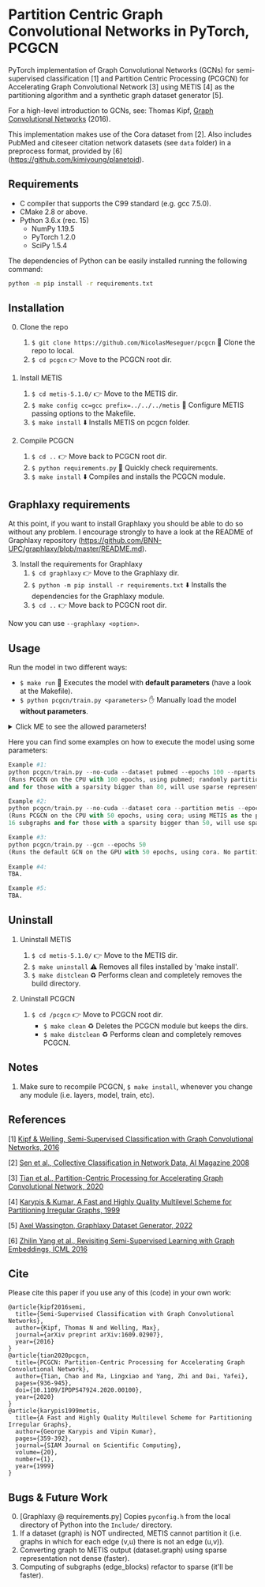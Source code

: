 Partition Centric Graph Convolutional Networks in PyTorch, PCGCN
====

PyTorch implementation of Graph Convolutional Networks (GCNs) for semi-supervised classification [1] and Partition Centric Processing (PCGCN) for Accelerating Graph Convolutional Network [3] using METIS [4] as the partitioning algorithm and a synthetic graph dataset generator [5].

For a high-level introduction to GCNs, see: Thomas Kipf, [Graph Convolutional Networks](http://tkipf.github.io/graph-convolutional-networks/) (2016).

This implementation makes use of the Cora dataset from [2]. Also includes PubMed and citeseer citation network datasets (see `data` folder) in a preprocess format, provided by [6] (https://github.com/kimiyoung/planetoid).

## Requirements

* C compiler that supports the C99 standard (e.g. gcc 7.5.0).
* CMake 2.8 or above.
* Python 3.6.x (rec. 15)
   * NumPy 1.19.5
   * PyTorch 1.2.0
   * SciPy 1.5.4

The dependencies of Python can be easily installed running the following command:
```bash
python -m pip install -r requirements.txt
```

## Installation

0. Clone the repo
   1. `$ git clone https://github.com/NicolasMeseguer/pcgcn` :open_file_folder: Clone the repo to local.
   2. `$ cd pcgcn` :point_right: Move to the PCGCN root dir.

1. Install METIS
   1. `$ cd metis-5.1.0/` :point_right: Move to the METIS dir.
   2. `$ make config cc=gcc prefix=../../../metis` :wrench: Configure METIS passing options to the Makefile.
   3. `$ make install` :arrow_down: Installs METIS on pcgcn folder.

2. Compile PCGCN
   1. `$ cd ..` :point_right: Move back to PCGCN root dir.
   2. `$ python requirements.py` :wrench: Quickly check requirements.
   3. `$ make install` :arrow_down: Compiles and installs the PCGCN module.

## Graphlaxy requirements

At this point, if you want to install Graphlaxy you should be able to do so without any problem. I encourage strongly to have a look at the README of Graphlaxy repository (https://github.com/BNN-UPC/graphlaxy/blob/master/README.md).

3. Install the requirements for Graphlaxy
   1. `$ cd graphlaxy` :point_right: Move to the Graphlaxy dir.
   2. `$ python -m pip install -r requirements.txt` :arrow_down: Installs the dependencies for the Graphlaxy module.
   3. `$ cd ..` :point_right: Move back to PCGCN root dir.

Now you can use `--graphlaxy <option>`.

## Usage

Run the model in two different ways:

* `$ make run` :running: Executes the model with **default parameters** (have a look at the Makefile).
* `$ python pcgcn/train.py <parameters>` :hand: Manually load the model **without parameters**.

<details>
  <summary> Click ME to see the allowed parameters! </summary>

  --no-cuda                - Runs the model on the CPU. Currently PCGCN does not work in GPU, WIP.
  --dataset 'name'         - Determines the dataset to be used (default 'cora').
                              Where 'name' can be one ot the following values: 'cora', 'pubmed' and 'citeseer'.
  --graphlaxy 'option'     - Uses the Graphlaxy dataset generator as the dataset. This parameter discards the dataset.
                              'option' can be one of the follows:
                              'dataset_rand_name' uses a dataset that has already been generated by Graphlaxy.
                              '<edge_size_min>,<edge_size_max>' generates a dataset with the specified edges.
  --epochs X               - Determines the amount of epochs to train the model (default 200).
  --gcn                    - Runs the GCN with the default implementation (parameters below this are discarded).
  --nparts X               - Determines the amount of subgraphs to be generated (default 1). 
  --partition 'algorithm'  - Determines the partition algorithm (default 'random').
                              Where 'algorithm' can be one of the following values: 'metis' and 'random'.
  --sparsity_threshold X   - Determines the max. value of sparsity for edge_blocks (default is 60%).
</details>

  Here you can find some examples on how to execute the model using some parameters:

```python
Example #1:
python pcgcn/train.py --no-cuda --dataset pubmed --epochs 100 --nparts 8 --sparsity_threshold 80
(Runs PCGCN on the CPU with 100 epochs, using pubmed; randomly partitions the graph into 8 subgraphs 
and for those with a sparsity bigger than 80, will use sparse representation.)

Example #2:
python pcgcn/train.py --no-cuda --dataset cora --partition metis --epochs 50 --nparts 16 --sparsity_threshold 50
(Runs PCGCN on the CPU with 50 epochs, using cora; using METIS as the partitioning algortithm, partitions the graph into 
16 subgraphs and for those with a sparsity bigger than 50, will use sparse representation.)

Example #3:
python pcgcn/train.py --gcn --epochs 50
(Runs the default GCN on the GPU with 50 epochs, using cora. No partitioning is done!)
  
Example #4:
TBA.

Example #5:
TBA.
```

## Uninstall

1. Uninstall METIS
   1. `$ cd metis-5.1.0/` :point_right: Move to the METIS dir.
   2. `$ make uninstall` :warning: Removes all files installed by 'make install'.
   3. `$ make distclean` :recycle: Performs clean and completely removes the build directory.

2. Uninstall PCGCN
   1. `$ cd /pcgcn` :point_right: Move to PCGCN root dir.
      - `$ make clean` :recycle: Deletes the PCGCN module but keeps the dirs.
      - `$ make distclean` :recycle: Performs clean and completely removes PCGCN.

## Notes

1. Make sure to recompile PCGCN, `$ make install`, whenever you change any module (i.e. layers, model, train, etc).

## References

[1] [Kipf & Welling, Semi-Supervised Classification with Graph Convolutional Networks, 2016](https://arxiv.org/abs/1609.02907)

[2] [Sen et al., Collective Classification in Network Data, AI Magazine 2008](http://linqs.cs.umd.edu/projects/projects/lbc/)

[3] [Tian et al., Partition-Centric Processing for Accelerating Graph Convolutional Network, 2020](https://ieeexplore.ieee.org/document/9139807)

[4] [Karypis & Kumar, A Fast and Highly Quality Multilevel Scheme for Partitioning Irregular Graphs, 1999](http://glaros.dtc.umn.edu/gkhome/metis/metis/overview)

[5] [Axel Wassington, Graphlaxy Dataset Generator, 2022](https://github.com/BNN-UPC/graphlaxy)

[6] [Zhilin Yang et al., Revisiting Semi-Supervised Learning with Graph Embeddings, ICML 2016](https://arxiv.org/abs/1603.08861)

## Cite

Please cite this paper if you use any of this (code) in your own work:

```
@article{kipf2016semi,
  title={Semi-Supervised Classification with Graph Convolutional Networks},
  author={Kipf, Thomas N and Welling, Max},
  journal={arXiv preprint arXiv:1609.02907},
  year={2016}
}
@article{tian2020pcgcn,
  title={PCGCN: Partition-Centric Processing for Accelerating Graph Convolutional Network}, 
  author={Tian, Chao and Ma, Lingxiao and Yang, Zhi and Dai, Yafei},
  pages={936-945},
  doi={10.1109/IPDPS47924.2020.00100},
  year={2020}
}
@article{karypis1999metis,
  title={A Fast and Highly Quality Multilevel Scheme for Partitioning Irregular Graphs}, 
  author={George Karypis and Vipin Kumar},
  pages={359-392},
  journal={SIAM Journal on Scientific Computing},
  volume={20},
  number={1},
  year={1999}
}
```

## Bugs & Future Work
0. [Graphlaxy @ requirements.py] Copies `pyconfig.h` from the local directory of Python into the `Include/` directory.
1. If a dataset (graph) is NOT undirected, METIS cannot partition it (i.e. graphs in which for each edge (v,u) there is not an edge (u,v)).
2. Converting graph to METIS output (dataset.graph) using sparse representation not dense (faster).
3. Computing of subgraphs (edge_blocks) refactor to sparse (it'll be faster).